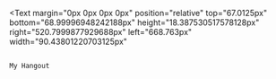 <Text
	margin="0px 0px 0px 0px"
	position="relative"
	top="67.0125px"
	bottom="68.99996948242188px"
	height="18.387530517578128px"
	right="520.7999877929688px"
	left="668.763px"
	width="90.43801220703125px"
>
	                                                                                My Hangout
</Text>
